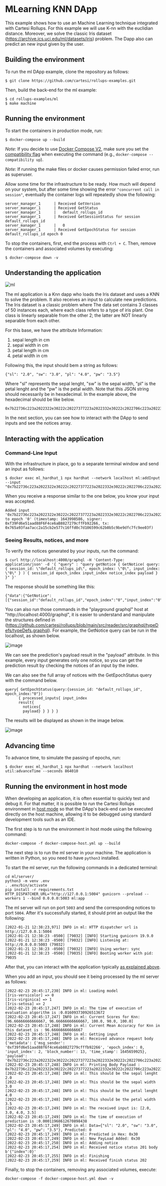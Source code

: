# MLearning KNN DApp

This example shows how to use an Machine Learning technique integrated with Cartesi Rollups. For this example we will use K-nn with the euclidian distance. Moreover, we solve the classic Iris dataset (https://archive.ics.uci.edu/ml/datasets/iris) problem. The Dapp also can predict an new input given by the user.

## Building the environment

To run the ml DApp example, clone the repository as follows:

```shell
$ git clone https://github.com/cartesi/rollups-examples.git
```

Then, build the back-end for the ml example:

```shell
$ cd rollups-examples/ml
$ make machine
```

## Running the environment

To start the containers in production mode, run:

```shell
$ docker-compose up --build
```

_Note:_ If you decide to use [Docker Compose V2](https://docs.docker.com/compose/cli-command/), make sure you set the [compatibility flag](https://docs.docker.com/compose/cli-command-compatibility/) when executing the command (e.g., `docker-compose --compatibility up`).

_Note:_ If running the make files or docker causes permission failed error, run as superuser.

Allow some time for the infrastructure to be ready.
How much will depend on your system, but after some time showing the error `"concurrent call in session"`, eventually the container logs will repeatedly show the following:

```shell
server_manager_1      | Received GetVersion
server_manager_1      | Received GetStatus
server_manager_1      |   default_rollups_id
server_manager_1      | Received GetSessionStatus for session default_rollups_id
server_manager_1      |   0
server_manager_1      | Received GetEpochStatus for session default_rollups_id epoch 0
```

To stop the containers, first, end the process with `Ctrl + C`.
Then, remove the containers and associated volumes by executing:

```shell
$ docker-compose down -v
```
## Understanding the application

![ml](https://user-images.githubusercontent.com/4421825/155430654-2afcf003-35f7-46a2-9709-af258b33a970.png)



The ml application is a Knn dapp who loads the Iris dataset and uses a KNN to solve the problem. It also receives an input to calculate new predictions. The Iris dataset is a classic problem where The data set contains 3 classes of 50 instances each, where each class refers to a type of iris plant. One class is linearly separable from the other 2; the latter are NOT linearly separable from each other.

For this base, we have the attribute Information:

1. sepal length in cm
2. sepal width in cm
3. petal length in cm
4. petal width in cm

Following this, the input should bem a string as follows:  
```
{"sl": "2.0", "sw": "3.0", "pl": "4.0", "pw": "3.5"}
```
Where "sl" represents the sepal lenght, "sw" is the sepal width,  "pl" is the petal lenght and the "pw" is the petal width. Note that this JSON string should necessarily be in hexadecimal. In the example above, the hexadecimal should be like below. 
```
0x7b22736c223a2022322e30222c20227377223a2022332e30222c2022706c223a2022342e30222c20227077223a2022332e35227d
```

In the next section, you can see how to interact with the DApp to send inputs and see the notices array.

## Interacting with the application

### Command-Line Input

With the infrastructure in place, go to a separate terminal window and send an input as follows:

```shell
$ docker exec ml_hardhat_1 npx hardhat --network localhost ml:addInput --input "0x7b22736c223a2022322e30222c20227377223a2022332e30222c2022706c223a2022342e30222c20227077223a2022332e35227d"
```

When you receive a response similar to the one below, you know your input was accepted.

```shell
Added input '0x7b22736c223a2022322e30222c20227377223a2022332e30222c2022706c223a2022342e30222c20227077223a2022332e35227d' to epoch '0' (timestamp: 1643998586, signer: 0xf39Fd6e51aad88F6F4ce6aB8827279cffFb92266, tx: 0x765a93faa7acc2a15cb2e577c16ffd0c7d106599c62b0b5c9be9dfc7fc9ee03f)
```
### Seeing Results, notices, and more

To verify the notices generated by your inputs, run the command:

```shell
$ curl http://localhost:4000/graphql -H 'Content-Type: application/json' -d '{ "query" : "query getNotice { GetNotice( query: { session_id: \"default_rollups_id\", epoch_index: \"0\", input_index: \"0\" } ) { session_id epoch_index input_index notice_index payload } }" }'
```

The response should be something like this:

```shell
{"data":{"GetNotice":[{"session_id":"default_rollups_id","epoch_index":"0","input_index":"0","notice_index":"0","payload":"63617274657369da"}]}}
```
You can also run those commands in the "playground graphql" host at "http://localhost:4000/graphql", it is easier to understand and manipulate the structures defined in (https://github.com/cartesi/rollups/blob/main/src/reader/src/graphql/typeDefs/typeDefs.graphql). For example, the GetNotice query can be run in the localhost, as shown below.

![image](https://user-images.githubusercontent.com/4421825/152856704-c0c33c13-f695-4d43-bec3-9b6e6cfb9d07.png)


We can see the prediction's payload result in the "payload" attribute. In this example, every input generates only one notice, so you can get the prediction result by checking the notices of an input by the index.

We can also see the full array of notices with the GetEpochStatus query with the command below.

```shell
query{ GetEpochStatus(query:{session_id: "default_rollups_id", epoch_index:"0"})
      { processed_inputs{ input_index 
      result{
        notices{
        payload} } } } }
```

The results will be displayed as shown in the image below.

![image](https://user-images.githubusercontent.com/4421825/152856017-ac301f70-0dd6-42f2-af55-1312ce17ddd8.png)



## Advancing time

To advance time, to simulate the passing of epochs, run:

```shell
$ docker exec ml_hardhat_1 npx hardhat --network localhost util:advanceTime --seconds 864010
```

## Running the environment in host mode

When developing an application, it is often essential to quickly test and debug it. For that matter, it is possible to run the Cartesi Rollups environment in [host mode](../README.md#host-mode) so that the DApp's back-end can be executed directly on the host machine, allowing it to be debugged using standard development tools such as an IDE.

The first step is to run the environment in host mode using the following command:

```shell
docker-compose -f docker-compose-host.yml up --build
```

The next step is to run the ml server in your machine. The application is written in Python, so you need to have `python3` installed.

To start the ml server, run the following commands in a dedicated terminal:

```shell
cd ml/server/
python3 -m venv .env
. .env/bin/activate
pip install -r requirements.txt
HTTP_DISPATCHER_URL="http://127.0.0.1:5004" gunicorn --preload --workers 1 --bind 0.0.0.0:5003 ml:app
```

The ml server will run on port `5003` and send the corresponding notices to port `5004`. After it's successfully started, it should print an output like the following:

```
[2022-01-21 12:38:23,971] INFO in ml: HTTP dispatcher url is http://127.0.0.1:5004
[2022-01-21 12:38:23 -0500] [79032] [INFO] Starting gunicorn 19.9.0
[2022-01-21 12:38:23 -0500] [79032] [INFO] Listening at: http://0.0.0.0:5003 (79032)
[2022-01-21 12:38:23 -0500] [79032] [INFO] Using worker: sync
[2022-01-21 12:38:23 -0500] [79035] [INFO] Booting worker with pid: 79035
```

After that, you can interact with the application typically [as explained above](#interacting-with-the-application).

When you add an input, you should see it being processed by the ml server as follows:

```shell
[2022-02-23 20:45:17,230] INFO in ml: Loading model
[Iris-versicolor] => 0
[Iris-virginica] => 1
[Iris-setosa] => 2
[2022-02-23 20:45:17,247] INFO in ml: The time of execution of evaluation algorithm is :0.016093730926513672
[2022-02-23 20:45:17,247] INFO in ml: Current Scores for Knn: [96.66666666666667, 96.66666666666667, 100.0, 90.0, 100.0]
[2022-02-23 20:45:17,248] INFO in ml: Current Mean Accuracy for Knn in this dataset is : 96.66666666666667
[2022-02-23 20:45:17,248] INFO in ml: Getting input
[2022-02-23 20:45:17,248] INFO in ml: Received advance request body {'metadata': {'msg_sender': '0xf39fd6e51aad88f6f4ce6ab8827279cfffb92266', 'epoch_index': 0, 'input_index': 2, 'block_number': 13, 'time_stamp': 1645659925}, 'payload': '0x7b22736c223a2022322e30222c20227377223a2022332e30222c2022706c223a2022342e30222c20227077223a2022332e35227d'}
[2022-02-23 20:45:17,248] INFO in ml: Printing Body Payload : 0x7b22736c223a2022322e30222c20227377223a2022332e30222c2022706c223a2022342e30222c20227077223a2022332e35227d
[2022-02-23 20:45:17,248] INFO in ml: This should be the sepal lenght 2.0
[2022-02-23 20:45:17,248] INFO in ml: This should be the sepal width 3.0
[2022-02-23 20:45:17,248] INFO in ml: This should be the petal lenght 4.0
[2022-02-23 20:45:17,248] INFO in ml: This should be the petal width 3.5
[2022-02-23 20:45:17,249] INFO in ml: The received input is: [2.0, 3.0, 4.0, 3.5]
[2022-02-23 20:45:17,249] INFO in ml: The time of execution of prediction is :0.00011968612670898438
[2022-02-23 20:45:17,249] INFO in ml: Data={"sl": "2.0", "sw": "3.0", "pl": "4.0", "pw": "3.5"}, Predicted: 0
[2022-02-23 20:45:17,249] INFO in ml: Predicted in Hex: 0x30
[2022-02-23 20:45:17,249] INFO in ml: New PayLoad Added: 0x30
[2022-02-23 20:45:17,250] INFO in ml: Adding notice
[2022-02-23 20:45:17,254] INFO in ml: Received notice status 201 body b'{"index":0}'
[2022-02-23 20:45:17,255] INFO in ml: Finishing
[2022-02-23 20:45:17,259] INFO in ml: Received finish status 202

```

Finally, to stop the containers, removing any associated volumes, execute:

```shell
docker-compose -f docker-compose-host.yml down -v
```

